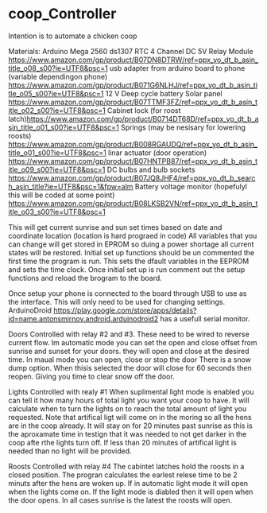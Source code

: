 # coop_Controller

Intention is to automate a chicken coop

Materials:
Arduino Mega 2560
ds1307 RTC
4 Channel DC 5V Relay Module https://www.amazon.com/gp/product/B07DN8DTRW/ref=ppx_yo_dt_b_asin_title_o08_s00?ie=UTF8&psc=1
usb adapter from arduino board to phone (variable dependingon phone) https://www.amazon.com/gp/product/B071G6NLHJ/ref=ppx_yo_dt_b_asin_title_o05_s00?ie=UTF8&psc=1
12 V Deep cycle battery
Solar panel https://www.amazon.com/gp/product/B07TTMF3FZ/ref=ppx_yo_dt_b_asin_title_o02_s00?ie=UTF8&psc=1
Cabinet lock (for roost latch)https://www.amazon.com/gp/product/B0714DT68D/ref=ppx_yo_dt_b_asin_title_o01_s00?ie=UTF8&psc=1
Springs (may be nesisary for lowering roosts) https://www.amazon.com/gp/product/B008RGAUDQ/ref=ppx_yo_dt_b_asin_title_o01_s00?ie=UTF8&psc=1
linar actuator (door operation) https://www.amazon.com/gp/product/B07HNTPB87/ref=ppx_yo_dt_b_asin_title_o09_s00?ie=UTF8&psc=1
DC bulbs and bulb sockets https://www.amazon.com/gp/product/B07JQ8JHF4/ref=ppx_yo_dt_b_search_asin_title?ie=UTF8&psc=1&fpw=alm
Battery voltage monitor (hopefulyl this will be coded at some point) https://www.amazon.com/gp/product/B08LKSB2VN/ref=ppx_yo_dt_b_asin_title_o03_s00?ie=UTF8&psc=1


This will get current sunrise and sun set times based on date and coordinate location (location is hard prograed in code)
All variables that you can change will get stored in EPROM so duing a power shortage all current states will be restored. 
Initial set up functions should be un commented the first time the program is run. This sets the dfault variables in the EEPROM and sets the time clock.
Once initial set up is run comment out the setup functions and reload the brogram to the board. 

Once setup your phone is connected to the board through USB to use as the interface. This will only need to be used for changing settings. 
ArduinoDroid https://play.google.com/store/apps/details?id=name.antonsmirnov.android.arduinodroid2 has a usefull serial monitor.

Doors
Controlled with relay #2 and #3. These need to be wired to reverse current flow. 
Im automatic mode you can set the open and close offset from sunrise and sunset for your doors. they will open and close at the desired time.
In maual mode you can open, close or stop the door
There is a snow dump option. When thisis selected the door will close for 60 seconds then reopen. Giving you time to clear snow off the door. 

Lights
Controlled with realy #1
When suplimental light mode is enabled you can tell it how many hours of total light you want your coop to have. 
It will calculate when to turn the lights on to reach the total amount of light you requested. 
Note that artifical ligt will come on in the moring so all the hens are in the coop already. 
It will stay on for 20 minutes past sunrise as this is the aproxamate time in testign that it was needed to not get darker in the coop afte rthe lights turn off.
If less than 20 minutes of artifical light is needed than no light will be provided. 

Roosts
Controlled with relay #4
The cabintet latches hold the roosts in a closed position.
The progran calculates the earlest relese time to be 2 minuts after the hens are woken up.
If in automatic light mode it will open when the lights come on.
If the light mode is diabled then it will open when the door opens.
In all cases sunrise is the latest the roosts will open. 


